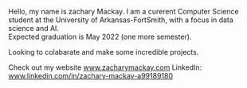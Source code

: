 Hello, my name is zachary Mackay. I am a curerent Computer Science student at the University of Arkansas-FortSmith, with a focus in data science and AI.  
Expected graduation is May 2022 (one more semester).

Looking to colabarate and make some incredible projects. 

Check out my website www.zacharymackay.com
LinkedIn: www.linkedin.com/in/zachary-mackay-a99189180
